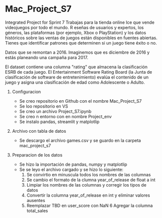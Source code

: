 # Mac_Project_S7
Integrated Project for Sprint 7
Trabajas para la tienda online Ice que vende videojuegos por todo el mundo. R
eseñas de usuarios y expertos, los géneros, las plataformas (por ejemplo, Xbox o PlayStation) y los datos históricos sobre las ventas de juegos están disponibles en fuentes abiertas. 
Tienes que identificar patrones que determinen si un juego tiene éxito o no. 

Datos que se remontan a 2016. Imaginemos que es diciembre de 2016 y estás planeando una campaña para 2017.

El dataset contiene una columna "rating" que almacena la clasificación ESRB de cada juego. El Entertainment Software Rating Board (la Junta de clasificación de software de entretenimiento) evalúa el contenido de un juego y asigna una clasificación de edad como Adolescente o Adulto.

1. Configuracion
    - Se creo repositorio en Github con el nombre Mac_Project_S7
    - Se loo repositorio en VS
    - Se creo un archivo Project_S7.ipynb
    - Se creo n entorno con en nombre Project_env
    - Se instalo pandas, streamlit y matplotlip

2. Archivo con tabla de datos
    - Se descargo el archivo games.csv y se guardo en la carpeta mac_project_s7


3. Preparacion de los datos
    - Se hizo la importación de pandas, numpy y matplotlip
    - Se se leyo el archivo cargado y se hizo lo siguiente:
        1. Se convirtio en minuscula todos los nombres de las columnas
        2. Se cambio el formato de la clumna year_of_release de float a int
        3. Limpiar los nombres de las columnas y corregir los tipos de datos
        4. Convertir la columna year_of_release en int y eliminar valores ausentes
        5. Reemplazar TBD en user_score con NaN
        6  Agregar la columna total_sales


